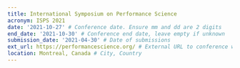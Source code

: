 ```yaml
---
title: International Symposium on Performance Science
acronym: ISPS 2021
date: '2021-10-27' # Conference date. Ensure mm and dd are 2 digits
end_date: '2021-10-30' # Conference end date, leave empty if unknown
submission_date: '2021-04-30' # Date of submissions
ext_url: https://performancescience.org/ # External URL to conference website
location: Montreal, Canada # City, Country
---
```

